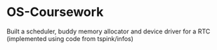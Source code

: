 # OS-Coursework
Built a scheduler, buddy memory allocator and device driver for a RTC
(implemented using code from tspink/infos)
